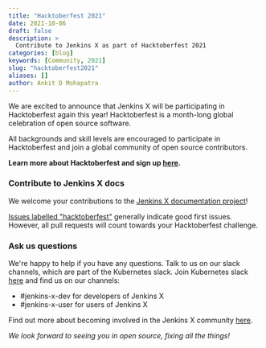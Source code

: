 ```yaml
---
title: "Hacktoberfest 2021"
date: 2021-10-06
draft: false
description: >
  Contribute to Jenkins X as part of Hacktoberfest 2021
categories: [blog]
keywords: [Community, 2021]
slug: "hacktoberfest2021"
aliases: []
author: Ankit D Mohapatra
---
```


We are excited to announce that Jenkins X will be participating in Hacktoberfest again this year! Hacktoberfest is a month-long global celebration of open source software.

All backgrounds and skill levels are encouraged to participate in Hacktoberfest and join a global community of open source contributors.

**Learn more about Hacktoberfest and sign up [here](https://hacktoberfest.digitalocean.com/).**

### Contribute to Jenkins X docs

We welcome your contributions to the [Jenkins X documentation project](https://github.com/jenkins-x/jx-docs)!

[Issues labelled "hacktoberfest"](https://github.com/jenkins-x/jx-docs/issues?q=is%3Aissue+is%3Aopen+label%3Ahacktoberfest) generally indicate good first issues. However, all pull requests will count towards your Hacktoberfest challenge.

### Ask us questions

We're happy to help if you have any questions. Talk to us on our slack channels, which are part of the Kubernetes slack. Join  Kubernetes slack [here](http://slack.k8s.io/) and find us on our channels:

* #jenkins-x-dev for developers of Jenkins X
* #jenkins-x-user for users of Jenkins X

Find out more about becoming involved in the Jenkins X community [here](https://jenkins-x.io/community/).

*We look forward to seeing you in open source, fixing all the things!*
